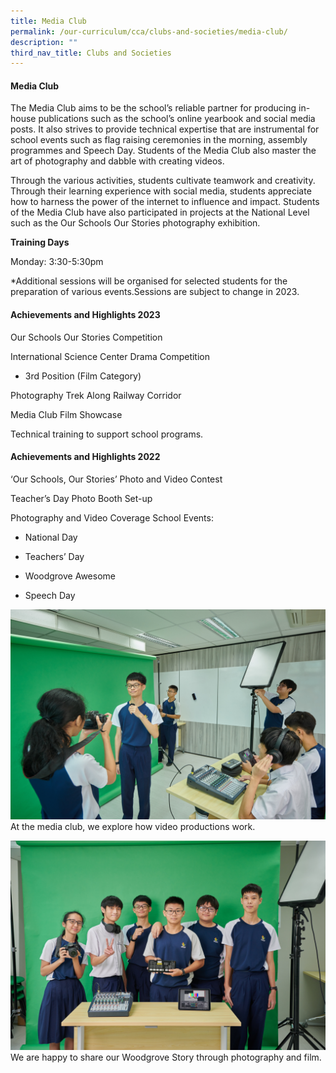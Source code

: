 ```yaml
---
title: Media Club
permalink: /our-curriculum/cca/clubs-and-societies/media-club/
description: ""
third_nav_title: Clubs and Societies
---
```

#### Media Club

The Media Club aims to be the school’s reliable partner for producing in-house publications such as the school’s online yearbook and social media posts. It also strives to provide technical expertise that are instrumental for school events such as flag raising ceremonies in the morning, assembly programmes and Speech Day. Students of the Media Club also master the art of photography and dabble with creating videos. 

Through the various activities, students cultivate teamwork and creativity. Through their learning experience with social media, students appreciate how to harness the power of the internet to influence and impact. Students of the Media Club have also participated in projects at the National Level such as the Our Schools Our Stories photography exhibition.

**Training Days**

Monday: 3:30-5:30pm

\*Additional sessions will be organised for selected students for the preparation of various events.Sessions are subject to change in 2023.

#### Achievements and Highlights 2023


 Our Schools Our Stories Competition

International Science Center Drama Competition

*   3rd Position (Film Category)
    
Photography Trek Along Railway Corridor 

Media Club Film Showcase

Technical training to support school programs.


#### Achievements and Highlights 2022

‘Our Schools, Our Stories’ Photo and Video Contest

Teacher’s Day Photo Booth Set-up

Photography and Video Coverage School Events:

*   National Day 
    
*   Teachers’ Day 
    
*   Woodgrove Awesome
    
*   Speech Day
    

![](/images/CCAs/Media/WGS_269.jpg)
At the media club, we explore how video productions work. 

![](/images/CCAs/Media/WGS_271%20(2).jpg)
We are happy to share our Woodgrove Story through photography and film.
